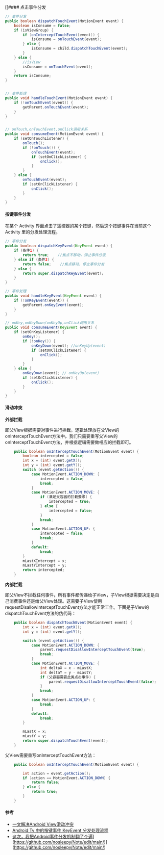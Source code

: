 [[#### 点击事件分发

```java
// 事件分发
public boolean dispatchTouchEvent(MotionEvent event) {
    boolean isConsume = false;
    if (isViewGroup) {
        if (onInterceptTouchEvent(event)) {
            isConsume = onTouchEvent(event);
        } else {
            isConsume = child.dispatchTouchEvent(event);
        }
    } else {
        //isView
        isConsume = onTouchEvent(event);
    }
    return isConsume;
}


// 事件处理
public void handleTouchEvent(MotionEvent event) {
    if (!onTouchEvent(event)) {
        getParent.onTouchEvent(event);
    }
}


// onTouch,onTouchEvent,onClick调用关系
public void consumeEvent(MotionEvent event) {
    if (setOnTouchListener) {
        onTouch();
        if (!onTouch()) {
            onTouchEvent(event);
            if (setOnClickListener) {
                onClick();
            }
        }
    } else {
        onTouchEvent(event);
        if (setOnClickListener) {
            onClick();
        }
    }
}
```

#### 按键事件分发

在某个 Activity 界面点击了遥控器的某个按键，然后这个按键事件在当前这个 Activity 里的分发处理流程。

```java
// 事件分发
public boolean dispatchKeyEvent(KeyEvent event) {
    if (条件1) {
        return true;    //焦点不移动，停止事件分发
    } else if (条件2) {
        return false;    //焦点移动，停止事件分发
    } else {
        return super.dispatchKeyEvent(event);
    }
}

// 事件处理
public void handleKeyEvent(KeyEvent event) {
    if (!onKeyEvent(event)) {
        getParent.onKeyEvent(event);
    }
}

// onKey,onKeyDown/onKeyUp,onClick调用关系
public void consumeEvent(KeyEvent event) {
    if (setOnKeyListener) {
        onKey();
        if (!onKey()) {
            onKeyDown(event); //onKeyUp(event)
            if (setOnClickListener) {
                onClick();
            }
        }
    } else {
        onKeyDown(event); // onKeyUp(event)
        if (setOnClickListener) {
            onClick();
        }
    }
}
```

#### 滑动冲突

**外部拦截**

即父View根据需要对事件进行拦截。逻辑处理放在父View的onInterceptTouchEvent方法中。我们只需要重写父View的onInterceptTouchEvent方法，并根据逻辑需要做相应的拦截即可。

```java
    public boolean onInterceptTouchEvent(MotionEvent event) {
        boolean intercepted = false;
        int x = (int) event.getX();
        int y = (int) event.getY();
        switch (event.getAction()) {
            case MotionEvent.ACTION_DOWN: {
                intercepted = false;
                break;
            }
            case MotionEvent.ACTION_MOVE: {
                if (满足父容器的拦截要求) {
                    intercepted = true;
                } else {
                    intercepted = false;
                }
                break;
            }
            case MotionEvent.ACTION_UP: {
                intercepted = false;
                break;
            }
            default:
                break;
        }
        mLastXIntercept = x;
        mLastYIntercept = y;
        return intercepted;
    }
```

**内部拦截**

即父View不拦截任何事件，所有事件都传递给子View，子View根据需要决定是自己消费事件还是给父View处理。这需要子View使用requestDisallowInterceptTouchEvent方法才能正常工作。下面是子View的dispatchTouchEvent方法的伪代码：

```java
    public boolean dispatchTouchEvent(MotionEvent event) {
        int x = (int) event.getX();
        int y = (int) event.getY();

        switch (event.getAction()) {
            case MotionEvent.ACTION_DOWN: {
                parent.requestDisallowInterceptTouchEvent(true);
                break;
            }
            case MotionEvent.ACTION_MOVE: {
                int deltaX = x - mLastX;
                int deltaY = y - mLastY;
                if (父容器需要此类点击事件) {
                    parent.requestDisallowInterceptTouchEvent(false);
                }
                break;
            }
            case MotionEvent.ACTION_UP: {
                break;
            }
            default:
                break;
        }

        mLastX = x;
        mLastY = y;
        return super.dispatchTouchEvent(event);
    }
```

父View需要重写onInterceptTouchEvent方法：

```java
    public boolean onInterceptTouchEvent(MotionEvent event) {

        int action = event.getAction();
        if (action == MotionEvent.ACTION_DOWN) {
            return false;
        } else {
            return true;
        }
    }
```

#### 参考

+ [一文解决Android View滑动冲突]([https://blog.csdn.net/weixin_45927121/article/details/124873613](https://www.jianshu.com/p/982a83271327))
+ [Android Tv 中的按键事件 KeyEvent 分发处理流程](https://www.cnblogs.com/dasusu/p/7403698.html)
+ [这次，我把Android事件分发机制翻了个遍](https://zhuanlan.zhihu.com/p/139970673)](https://github.com/nosleepy/Note/edit/main/)](https://github.com/nosleepy/Note/edit/main/)
